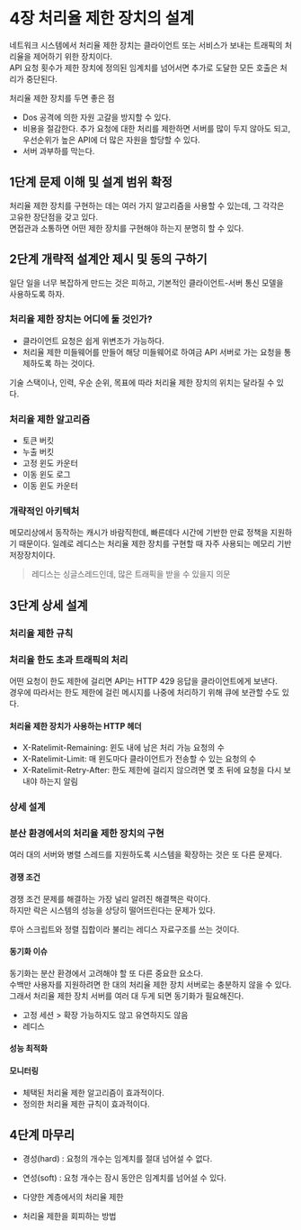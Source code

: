 # 4장 처리율 제한 장치의 설계

네트워크 시스템에서 처리율 제한 장치는 클라이언트 또는 서비스가 보내는 트래픽의 처리율을 제어하기 위한 장치이다.  
API 요청 횟수가 제한 장치에 정의된 임계치를 넘어서면 추가로 도달한 모든 호출은 처리가 중단된다.  

처리율 제한 장치를 두면 좋은 점

- Dos 공격에 의한 자원 고갈을 방지할 수 있다.  
- 비용을 절감한다. 추가 요청에 대한 처리를 제한하면 서버를 많이 두지 않아도 되고, 우선순위가 높은 API에 더 많은 자원을 할당할 수 있다.  
- 서버 과부하를 막는다.

## 1단계 문제 이해 및 설계 범위 확정

처리율 제한 장치를 구현하는 데는 여러 가지 알고리즘을 사용할 수 있는데, 그 각각은 고유한 장단점을 갖고 있다.  
면접관과 소통하면 어떤 제한 장치를 구현해야 하는지 분명히 할 수 있다.  

## 2단계 개략적 설계안 제시 및 동의 구하기

일단 일을 너무 복잡하게 만드는 것은 피하고, 기본적인 클라이언트-서버 통신 모델을 사용하도록 하자.  

### 처리율 제한 장치는 어디에 둘 것인가?

- 클라이언트 요청은 쉽게 위변조가 가능하다.
- 처리율 제한 미들웨어를 만들어 해당 미들웨어로 하여금 API 서버로 가는 요청을 통제하도록 하는 것이다.  

기술 스택이나, 인력, 우순 순위, 목표에 따라 처리율 제한 장치의 위치는 달라질 수 있다.  

### 처리율 제한 알고리즘

- 토큰 버킷
- 누출 버킷
- 고정 윈도 카운터
- 이동 윈도 로그
- 이동 윈도 카운터

### 개략적인 아키텍처

메모리상에서 동작하는 캐시가 바람직한데, 빠른데다 시간에 기반한 만료 정책을 지원하기 때문이다.
일례로 레디스는 처리율 제한 장치를 구현할 때 자주 사용되는 메모리 기반 저장장치이다.  

> 레디스는 싱글스레드인데, 많은 트래픽을 받을 수 있을지 의문

## 3단계 상세 설계

### 처리율 제한 규칙

### 처리율 한도 초과 트래픽의 처리

어떤 요청이 한도 제한에 걸리면 API는 HTTP 429 응답을 클라이언트에게 보낸다.  
경우에 따라서는 한도 제한에 걸린 메시지를 나중에 처리하기 위해 큐에 보관할 수도 있다.  

#### 처리율 제한 장치가 사용하는 HTTP 헤더

- X-Ratelimit-Remaining: 윈도 내에 남은 처리 가능 요청의 수
- X-Ratelimit-Limit: 매 윈도마다 클라이언트가 전송할 수 있는 요청의 수
- X-Ratelimit-Retry-After: 한도 제한에 걸리지 않으려면 몇 초 뒤에 요청을 다시 보내야 하는지 알림

### 상세 설계

### 분산 환경에서의 처리율 제한 장치의 구현

여러 대의 서버와 병렬 스레드를 지원하도록 시스템을 확장하는 것은 또 다른 문제다.  

#### 경쟁 조건

경쟁 조건 문제를 해결하는 가장 널리 알려진 해결책은 락이다.  
하지만 락은 시스템의 성능을 상당히 떨어뜨린다는 문제가 있다.  

루아 스크립트와 정렬 집합이라 불리는 레디스 자료구조를 쓰는 것이다.  

#### 동기화 이슈

동기화는 분산 환경에서 고려해야 할 또 다른 중요한 요소다.  
수백만 사용자를 지원하려면 한 대의 처리율 제한 장치 서버로는 충분하지 않을 수 있다.  
그래서 처리율 제한 장치 서버를 여러 대 두게 되면 동기화가 필요해진다.  

- 고정 세션 > 확장 가능하지도 않고 유연하지도 않음
- 레디스

#### 성능 최적화

#### 모니터링

- 체택된 처리율 제한 알고리즘이 효과적이다.
- 정의한 처리율 제한 규칙이 효과적이다.

## 4단계 마무리

- 경성(hard) : 요청의 개수는 임계치를 절대 넘어설 수 없다.
- 연성(soft) : 요청 개수는 잠시 동안은 임계치를 넘어설 수 있다.

- 다양한 계층에서의 처리율 제한
- 처리율 제한을 회피하는 방법
